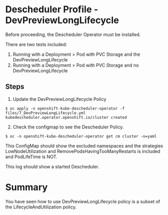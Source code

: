 # Descheduler Profile - DevPreviewLongLifecycle

Before proceeding, the Descheduler Operator must be installed.

There are two tests included: 

1. Running with a Deployment > Pod with PVC Storage and the DevPreviewLongLifecycle
2. Running with a Deployment > Pod with PVC Storage and no DevPreviewLongLifecycle

## Steps

1. Update the DevPreviewLongLifecycle Policy

```
$ oc apply -n openshift-kube-descheduler-operator -f files/7_DevPreviewLongLifecycle.yml
kubedescheduler.operator.openshift.io/cluster created
```

2. Check the configmap to see the Descheduler Policy. 

```
$ oc -n openshift-kube-descheduler-operator get cm cluster -o=yaml
```

This ConfigMap should show the excluded namespaces and the strategies LowNodeUtilization and RemovePodsHavingTooManyRestarts is included and PodLifeTime is NOT.

This log should show a started Descheduler.

# Summary 

You have seen how to use DevPreviewLongLifecycle policy is a subset of the LifecycleAndUtilization policy.